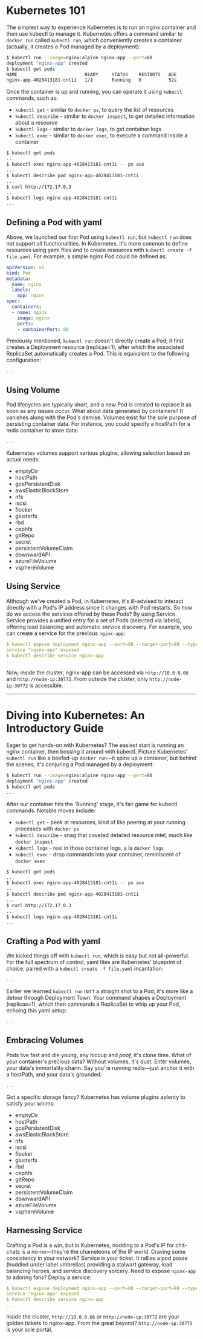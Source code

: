 # Kubernetes 101

The simplest way to experience Kubernetes is to run an nginx container and then use kubectl to manage it. Kubernetes offers a command similar to `docker run` called `kubectl run`, which conveniently creates a container (actually, it creates a Pod managed by a deployment):

```bash
$ kubectl run --image=nginx:alpine nginx-app --port=80
deployment "nginx-app" created
$ kubectl get pods
NAME                         READY     STATUS    RESTARTS   AGE
nginx-app-4028413181-cnt1i   1/1       Running   0          52s
```

Once the container is up and running, you can operate it using `kubectl` commands, such as:

* `kubectl get` - similar to `docker ps`, to query the list of resources
* `kubectl describe` - similar to `docker inspect`, to get detailed information about a resource
* `kubectl logs` - similar to `docker logs`, to get container logs
* `kubectl exec` - similar to `docker exec`, to execute a command inside a container

```bash
$ kubectl get pods
...
$ kubectl exec nginx-app-4028413181-cnt1i -- ps aux
...
$ kubectl describe pod nginx-app-4028413181-cnt1i
...
$ curl http://172.17.0.3
...
$ kubectl logs nginx-app-4028413181-cnt1i
...
```

## Defining a Pod with yaml

Above, we launched our first Pod using `kubectl run`, but `kubectl run` does not support all functionalities. In Kubernetes, it's more common to define resources using yaml files and to create resources with `kubectl create -f file.yaml`. For example, a simple nginx Pod could be defined as:

```yaml
apiVersion: v1
kind: Pod
metadata:
  name: nginx
  labels:
    app: nginx
spec:
  containers:
  - name: nginx
    image: nginx
    ports:
    - containerPort: 80
```

Previously mentioned, `kubectl run` doesn't directly create a Pod; it first creates a Deployment resource (replicas=1), after which the associated ReplicaSet automatically creates a Pod. This is equivalent to the following configuration:

```yaml
...
```

## Using Volume

Pod lifecycles are typically short, and a new Pod is created to replace it as soon as any issues occur. What about data generated by containers? It vanishes along with the Pod's demise. Volumes exist for the sole purpose of persisting container data. For instance, you could specify a hostPath for a redis container to store data:

```yaml
...
```

Kubernetes volumes support various plugins, allowing selection based on actual needs:

* emptyDir
* hostPath
* gcePersistentDisk
* awsElasticBlockStore
* nfs
* iscsi
* flocker
* glusterfs
* rbd
* cephfs
* gitRepo
* secret
* persistentVolumeClaim
* downwardAPI
* azureFileVolume
* vsphereVolume

## Using Service

Although we've created a Pod, in Kubernetes, it's ill-advised to interact directly with a Pod's IP address since it changes with Pod restarts. So how do we access the services offered by these Pods? By using Service. Service provides a unified entry for a set of Pods (selected via labels), offering load balancing and automatic service discovery. For example, you can create a service for the previous `nginx-app`:

```yaml
$ kubectl expose deployment nginx-app --port=80 --target-port=80 --type=NodePort
service "nginx-app" exposed
$ kubectl describe service nginx-app
...
```

Now, inside the cluster, nginx-app can be accessed via `http://10.0.0.66` and `http://node-ip:30772`. From outside the cluster, only `http://node-ip:30772` is accessible.

---

# Diving into Kubernetes: An Introductory Guide

Eager to get hands-on with Kubernetes? The easiest start is running an nginx container, then bossing it around with kubectl. Picture Kubernetes' `kubectl run` like a beefed-up `docker run`—it spins up a container, but behind the scenes, it's conjuring a Pod managed by a deployment:

```bash
$ kubectl run --image=nginx:alpine nginx-app --port=80
deployment "nginx-app" created
$ kubectl get pods
...
```

After our container hits the 'Running' stage, it's fair game for kubectl commands. Notable moves include:

* `kubectl get` - peek at resources, kind of like peering at your running processes with `docker ps`
* `kubectl describe` - snag that coveted detailed resource intel, much like `docker inspect`
* `kubectl logs` - reel in those container logs, a la `docker logs`
* `kubectl exec` - drop commands into your container, reminiscent of `docker exec`

```bash
$ kubectl get pods
...
$ kubectl exec nginx-app-4028413181-cnt1i -- ps aux
...
$ kubectl describe pod nginx-app-4028413181-cnt1i
...
$ curl http://172.17.0.3
...
$ kubectl logs nginx-app-4028413181-cnt1i
...
```

## Crafting a Pod with yaml

We kicked things off with `kubectl run`, which is easy but not all-powerful. For the full spectrum of control, yaml files are Kubernetes' blueprint of choice, paired with a `kubectl create -f file.yaml` incantation:

```yaml
...
```

Earlier we learned `kubectl run` isn't a straight shot to a Pod; it's more like a detour through Deployment Town. Your command shapes a Deployment (replicas=1), which then commands a ReplicaSet to whip up your Pod, echoing this yaml setup:

```yaml
...
```

## Embracing Volumes

Pods live fast and die young, any hiccup and *poof*, it's clone time. What of your container's precious data? Without volumes, it's dust. Enter volumes, your data's immortality charm. Say you're running redis—just anchor it with a hostPath, and your data's grounded:

```yaml
...
```

Got a specific storage fancy? Kubernetes has volume plugins aplenty to satisfy your whims:

* emptyDir
* hostPath
* gcePersistentDisk
* awsElasticBlockStore
* nfs
* iscsi
* flocker
* glusterfs
* rbd
* cephfs
* gitRepo
* secret
* persistentVolumeClaim
* downwardAPI
* azureFileVolume
* vsphereVolume

## Harnessing Service

Crafting a Pod is a win, but in Kubernetes, nodding to a Pod's IP for chit-chats is a no-no—they're the chameleons of the IP world. Craving some consistency in your network? Service is your ticket. It rallies a pod posse (huddled under label umbrellas) providing a stalwart gateway, load balancing heroes, and service discovery sorcery. Need to expose `nginx-app` to adoring fans? Deploy a service:

```yaml
$ kubectl expose deployment nginx-app --port=80 --target-port=80 --type=NodePort
service "nginx-app" exposed
$ kubectl describe service nginx-app
...
```

Inside the cluster, `http://10.0.0.66` or `http://node-ip:30772` are your golden tickets to nginx-app. From the great beyond? `http://node-ip:30772` is your sole portal.
